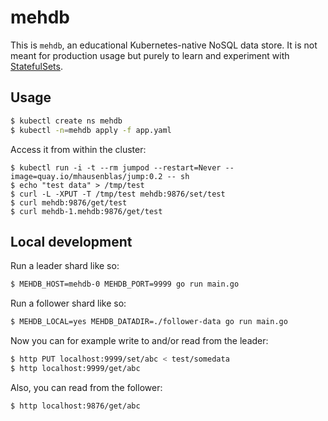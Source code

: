# mehdb

This is `mehdb`, an educational Kubernetes-native NoSQL data store. It is not meant for production usage but purely to learn and experiment with [StatefulSets](https://kubernetes.io/docs/concepts/workloads/controllers/statefulset/).

## Usage

```bash
$ kubectl create ns mehdb
$ kubectl -n=mehdb apply -f app.yaml
```

Access it from within the cluster:

```
$ kubectl run -i -t --rm jumpod --restart=Never --image=quay.io/mhausenblas/jump:0.2 -- sh
$ echo "test data" > /tmp/test
$ curl -L -XPUT -T /tmp/test mehdb:9876/set/test
$ curl mehdb:9876/get/test
$ curl mehdb-1.mehdb:9876/get/test
```

## Local development

Run a leader shard like so:

```bash
$ MEHDB_HOST=mehdb-0 MEHDB_PORT=9999 go run main.go
```

Run a follower shard like so:

```bash
$ MEHDB_LOCAL=yes MEHDB_DATADIR=./follower-data go run main.go
```

Now you can for example write to and/or read from the leader:

```bash
$ http PUT localhost:9999/set/abc < test/somedata
$ http localhost:9999/get/abc
```

Also, you can read from the follower:

```bash
$ http localhost:9876/get/abc
```
